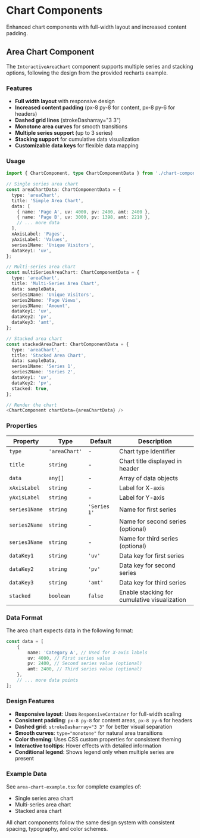 # Chart Components

Enhanced chart components with full-width layout and increased content padding.

## Area Chart Component

The `InteractiveAreaChart` component supports multiple series and stacking options, following the design from the provided recharts example.

### Features

- **Full width layout** with responsive design
- **Increased content padding** (px-8 py-8 for content, px-8 py-6 for headers)
- **Dashed grid lines** (strokeDasharray="3 3")
- **Monotone area curves** for smooth transitions
- **Multiple series support** (up to 3 series)
- **Stacking support** for cumulative data visualization
- **Customizable data keys** for flexible data mapping

### Usage

```typescript
import { ChartComponent, type ChartComponentData } from './chart-components';

// Single series area chart
const areaChartData: ChartComponentData = {
  type: 'areaChart',
  title: 'Simple Area Chart',
  data: [
    { name: 'Page A', uv: 4000, pv: 2400, amt: 2400 },
    { name: 'Page B', uv: 3000, pv: 1398, amt: 2210 },
    // ... more data
  ],
  xAxisLabel: 'Pages',
  yAxisLabel: 'Values',
  series1Name: 'Unique Visitors',
  dataKey1: 'uv',
};

// Multi-series area chart
const multiSeriesAreaChart: ChartComponentData = {
  type: 'areaChart',
  title: 'Multi-Series Area Chart',
  data: sampleData,
  series1Name: 'Unique Visitors',
  series2Name: 'Page Views',
  series3Name: 'Amount',
  dataKey1: 'uv',
  dataKey2: 'pv',
  dataKey3: 'amt',
};

// Stacked area chart
const stackedAreaChart: ChartComponentData = {
  type: 'areaChart',
  title: 'Stacked Area Chart',
  data: sampleData,
  series1Name: 'Series 1',
  series2Name: 'Series 2',
  dataKey1: 'uv',
  dataKey2: 'pv',
  stacked: true,
};

// Render the chart
<ChartComponent chartData={areaChartData} />
```

### Properties

| Property      | Type          | Default      | Description                                  |
| ------------- | ------------- | ------------ | -------------------------------------------- |
| `type`        | `'areaChart'` | -            | Chart type identifier                        |
| `title`       | `string`      | -            | Chart title displayed in header              |
| `data`        | `any[]`       | -            | Array of data objects                        |
| `xAxisLabel`  | `string`      | -            | Label for X-axis                             |
| `yAxisLabel`  | `string`      | -            | Label for Y-axis                             |
| `series1Name` | `string`      | `'Series 1'` | Name for first series                        |
| `series2Name` | `string`      | -            | Name for second series (optional)            |
| `series3Name` | `string`      | -            | Name for third series (optional)             |
| `dataKey1`    | `string`      | `'uv'`       | Data key for first series                    |
| `dataKey2`    | `string`      | `'pv'`       | Data key for second series                   |
| `dataKey3`    | `string`      | `'amt'`      | Data key for third series                    |
| `stacked`     | `boolean`     | `false`      | Enable stacking for cumulative visualization |

### Data Format

The area chart expects data in the following format:

```typescript
const data = [
    {
        name: 'Category A', // Used for X-axis labels
        uv: 4000, // First series value
        pv: 2400, // Second series value (optional)
        amt: 2400, // Third series value (optional)
    },
    // ... more data points
];
```

### Design Features

- **Responsive layout**: Uses `ResponsiveContainer` for full-width scaling
- **Consistent padding**: `px-8 py-8` for content areas, `px-8 py-6` for headers
- **Dashed grid**: `strokeDasharray="3 3"` for better visual separation
- **Smooth curves**: `type="monotone"` for natural area transitions
- **Color theming**: Uses CSS custom properties for consistent theming
- **Interactive tooltips**: Hover effects with detailed information
- **Conditional legend**: Shows legend only when multiple series are present

### Example Data

See `area-chart-example.tsx` for complete examples of:

- Single series area chart
- Multi-series area chart
- Stacked area chart

All chart components follow the same design system with consistent spacing, typography, and color schemes.
